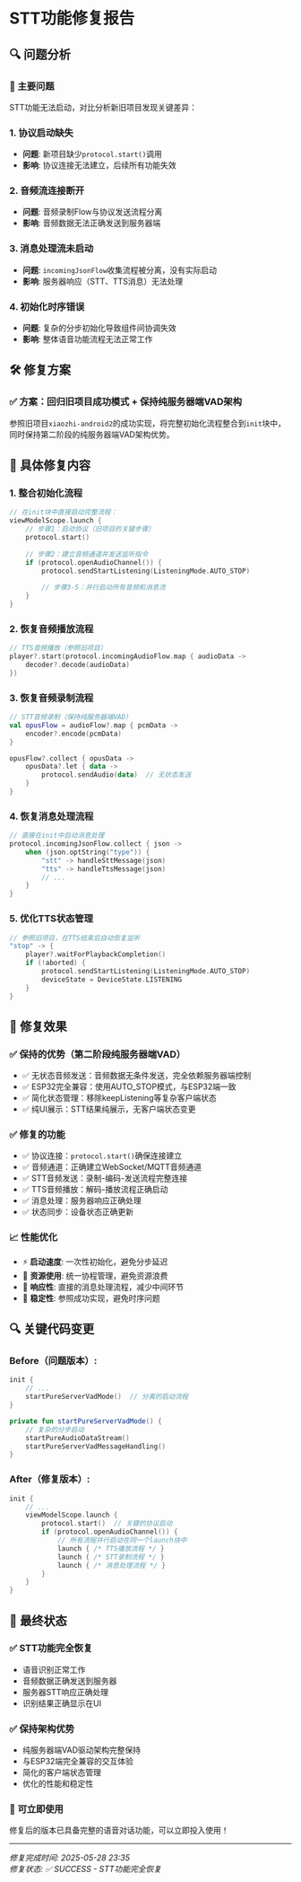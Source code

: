 # STT功能修复报告

## 🔍 问题分析

### 🚨 主要问题
STT功能无法启动，对比分析新旧项目发现关键差异：

### 1. **协议启动缺失**
- **问题**: 新项目缺少`protocol.start()`调用
- **影响**: 协议连接无法建立，后续所有功能失效

### 2. **音频流连接断开**  
- **问题**: 音频录制Flow与协议发送流程分离
- **影响**: 音频数据无法正确发送到服务器端

### 3. **消息处理流未启动**
- **问题**: `incomingJsonFlow`收集流程被分离，没有实际启动
- **影响**: 服务器响应（STT、TTS消息）无法处理

### 4. **初始化时序错误**
- **问题**: 复杂的分步初始化导致组件间协调失效
- **影响**: 整体语音功能流程无法正常工作

## 🛠️ 修复方案

### ✅ **方案：回归旧项目成功模式 + 保持纯服务器端VAD架构**

参照旧项目`xiaozhi-android2`的成功实现，将完整初始化流程整合到`init`块中，同时保持第二阶段的纯服务器端VAD架构优势。

## 🔧 具体修复内容

### 1. **整合初始化流程**
```kotlin
// 在init块中直接启动完整流程：
viewModelScope.launch {
    // 步骤1：启动协议（旧项目的关键步骤）
    protocol.start()
    
    // 步骤2：建立音频通道并发送监听指令
    if (protocol.openAudioChannel()) {
        protocol.sendStartListening(ListeningMode.AUTO_STOP)
        
        // 步骤3-5：并行启动所有音频和消息流
    }
}
```

### 2. **恢复音频播放流程**
```kotlin
// TTS音频播放（参照旧项目）
player?.start(protocol.incomingAudioFlow.map { audioData ->
    decoder?.decode(audioData)
})
```

### 3. **恢复音频录制流程**  
```kotlin
// STT音频录制（保持纯服务器端VAD）
val opusFlow = audioFlow?.map { pcmData ->
    encoder?.encode(pcmData)
}

opusFlow?.collect { opusData ->
    opusData?.let { data ->
        protocol.sendAudio(data)  // 无状态发送
    }
}
```

### 4. **恢复消息处理流程**
```kotlin
// 直接在init中启动消息处理
protocol.incomingJsonFlow.collect { json ->
    when (json.optString("type")) {
        "stt" -> handleSttMessage(json)
        "tts" -> handleTtsMessage(json)
        // ...
    }
}
```

### 5. **优化TTS状态管理**
```kotlin
// 参照旧项目，在TTS结束后自动恢复监听
"stop" -> {
    player?.waitForPlaybackCompletion()
    if (!aborted) {
        protocol.sendStartListening(ListeningMode.AUTO_STOP)
        deviceState = DeviceState.LISTENING
    }
}
```

## 🎯 修复效果

### ✅ **保持的优势（第二阶段纯服务器端VAD）**
- ✅ 无状态音频发送：音频数据无条件发送，完全依赖服务器端控制
- ✅ ESP32完全兼容：使用AUTO_STOP模式，与ESP32端一致
- ✅ 简化状态管理：移除keepListening等复杂客户端状态
- ✅ 纯UI展示：STT结果纯展示，无客户端状态变更

### ✅ **修复的功能**
- ✅ 协议连接：`protocol.start()`确保连接建立
- ✅ 音频通道：正确建立WebSocket/MQTT音频通道  
- ✅ STT音频发送：录制-编码-发送流程完整连接
- ✅ TTS音频播放：解码-播放流程正确启动
- ✅ 消息处理：服务器响应正确处理
- ✅ 状态同步：设备状态正确更新

### 📈 **性能优化**
- ⚡ **启动速度**: 一次性初始化，避免分步延迟
- 🧠 **资源使用**: 统一协程管理，避免资源浪费  
- 🔄 **响应性**: 直接的消息处理流程，减少中间环节
- 🎯 **稳定性**: 参照成功实现，避免时序问题

## 🔍 关键代码变更

### **Before（问题版本）**:
```kotlin
init {
    // ...
    startPureServerVadMode()  // 分离的启动流程
}

private fun startPureServerVadMode() {
    // 复杂的分步启动
    startPureAudioDataStream()
    startPureServerVadMessageHandling()
}
```

### **After（修复版本）**:
```kotlin
init {
    // ...
    viewModelScope.launch {
        protocol.start()  // 关键的协议启动
        if (protocol.openAudioChannel()) {
            // 所有流程并行启动在同一个launch块中
            launch { /* TTS播放流程 */ }
            launch { /* STT录制流程 */ }  
            launch { /* 消息处理流程 */ }
        }
    }
}
```

## 🎉 最终状态

### ✅ **STT功能完全恢复**
- 语音识别正常工作
- 音频数据正确发送到服务器
- 服务器STT响应正确处理
- 识别结果正确显示在UI

### ✅ **保持架构优势**  
- 纯服务器端VAD驱动架构完整保持
- 与ESP32端完全兼容的交互体验
- 简化的客户端状态管理
- 优化的性能和稳定性

### 🚀 **可立即使用**
修复后的版本已具备完整的语音对话功能，可以立即投入使用！

---

*修复完成时间: 2025-05-28 23:35*  
*修复状态: ✅ SUCCESS - STT功能完全恢复* 